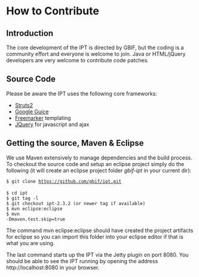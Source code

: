 
# How to Contribute

## Introduction
The core development of the IPT is directed by GBIF, but the coding is a community effort and everyone is welcome to join. Java or HTML/jQuery developers are very welcome to contribute code patches.

## Source Code
Please be aware the IPT uses the following core frameworks:
  * [Struts2](http://struts.apache.org/2.x/index.html)
  * [Google Guice](http://code.google.com/p/google-guice/)
  * [Freemarker](http://freemarker.sourceforge.net/docs/) templating
  * [JQuery](http://jquery.com/) for javascript and ajax

## Getting the source, Maven & Eclipse
We use Maven extensively to manage dependencies and the build process.
To checkout the source code and setup an eclipse project simply do the following (it will create an eclipse project folder _gbif-ipt_ in your current dir):

<code>$ git clone https://github.com/gbif/ipt.git </code><br>
<code>$ cd ipt </code><br>
<code>$ git tag -l </code><br>
<code>$ git checkout ipt-2.3.2 (or newer tag if available) </code><br>
<code>$ mvn eclipse:eclipse </code><br>
<code>$ mvn -Dmaven.test.skip=true </code><br>

The command mvn eclipse:eclipse should have created the project artifacts for eclipse so you can import this folder into your eclipse editor if that is what you are using.

The last command starts up the IPT via the Jetty plugin on port 8080.
You should be able to see the IPT running by opening the address http://localhost:8080 in your browser.